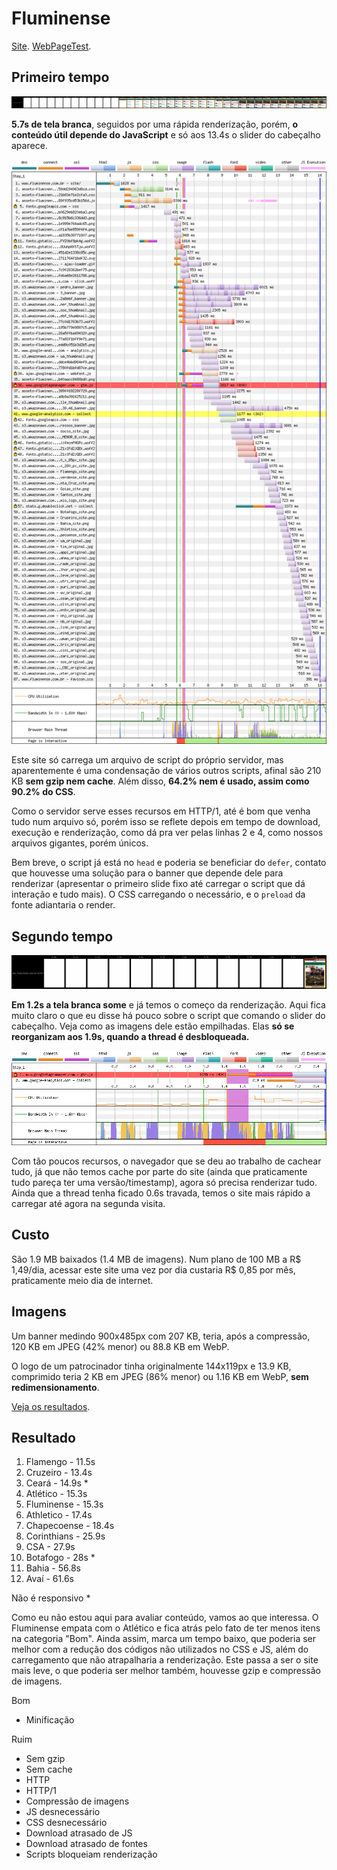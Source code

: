 # Fluminense

[Site](http://www.fluminense.com.br/site/). [WebPageTest](https://www.webpagetest.org/result/190422_NV_dca79f2f1c56c66a6b018d464f437278/).

## Primeiro tempo

![](imgs/filmstrip-first-view-run-1.png)

**5.7s de tela branca**, seguidos por uma rápida renderização, porém, **o conteúdo útil depende do JavaScript** e só aos 13.4s o slider do cabeçalho aparece.

![](imgs/first-view-run-1.png)

Este site só carrega um arquivo de script do próprio servidor, mas aparentemente é uma condensação de vários outros scripts, afinal são 210 KB **sem gzip nem cache**. Além disso, **64.2% nem é usado, assim como 90.2% do CSS**.

Como o servidor serve esses recursos em HTTP/1, até é bom que venha tudo num arquivo só, porém isso se reflete depois em tempo de download, execução e renderização, como dá pra ver pelas linhas 2 e 4, como nossos arquivos gigantes, porém únicos.

Bem breve, o script já está no `head` e poderia se beneficiar do `defer`, contato que houvesse uma solução para o banner que depende dele para renderizar (apresentar o primeiro slide fixo até carregar o script que dá interação e tudo mais). O CSS carregando o necessário, e o `preload` da fonte adiantaria o render.

## Segundo tempo

![](imgs/filmstrip-second-view-run-2.png)

**Em 1.2s a tela branca some** e já temos o começo da renderização. Aqui fica muito claro o que eu disse há pouco sobre o script que comando o slider do cabeçalho. Veja como as imagens dele estão empilhadas. Elas **só se reorganizam aos 1.9s, quando a thread é desbloqueada.**

![](imgs/second-view-run-2.png)

Com tão poucos recursos, o navegador que se deu ao trabalho de cachear tudo, já que não temos cache por parte do site (ainda que praticamente tudo pareça ter uma versão/timestamp), agora só precisa renderizar tudo. Ainda que a thread tenha ficado 0.6s travada, temos o site mais rápido a carregar até agora na segunda visita.

## Custo

São 1.9 MB baixados (1.4 MB de imagens). Num plano de 100 MB a R$ 1,49/dia, acessar este site uma vez por dia custaria R$ 0,85 por mês, praticamente meio dia de internet.

## Imagens

Um banner medindo 900x485px com 207 KB, teria, após a compressão, 120 KB em JPEG (42% menor) ou 88.8 KB em WebP.

O logo de um patrocinador tinha originalmente 144x119px e 13.9 KB, comprimido teria 2 KB em JPEG (86% menor) ou 1.16 KB em WebP, **sem redimensionamento**.

[Veja os resultados](imgs/squoosh).

## Resultado

1. Flamengo - 11.5s
1. Cruzeiro - 13.4s
1. Ceará - 14.9s *
1. Atlético - 15.3s
1. Fluminense - 15.3s
1. Athletico - 17.4s
1. Chapecoense - 18.4s
1. Corinthians - 25.9s
1. CSA - 27.9s
1. Botafogo - 28s *
1. Bahia - 56.8s
1. Avaí - 61.6s

Não é responsivo *

Como eu não estou aqui para avaliar conteúdo, vamos ao que interessa. O Fluminense empata com o Atlético e fica atrás pelo fato de ter menos itens na categoria "Bom". Ainda assim, marca um tempo baixo, que poderia ser melhor com a redução dos códigos não utilizados no CSS e JS, além do carregamento que não atrapalharia a renderização. Este passa a ser o site mais leve, o que poderia ser melhor também, houvesse gzip e compressão de imagens.

Bom
- Minificação

Ruim
- Sem gzip
- Sem cache
- HTTP
- HTTP/1
- Compressão de imagens
- JS desnecessário
- CSS desnecessário
- Download atrasado de JS
- Download atrasado de fontes
- Scripts bloqueiam renderização